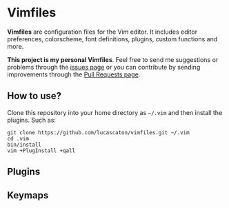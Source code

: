 # Vimfiles

**Vimfiles** are configuration files for the Vim editor. It includes editor preferences, colorscheme,
font definitions, plugins, custom functions and more.

**This project is my personal Vimfiles**. Feel free to send me suggestions or problems through the [issues page](https://github.com/arandilopez/vimfiles/issues/new) or you can contribute by sending improvements through the [Pull Requests page](https://github.com/arandilopez/vimfiles/pulls).

## How to use?

Clone this repository into your home directory as `~/.vim` and then install the plugins. Such as:

    git clone https://github.com/lucascaton/vimfiles.git ~/.vim
    cd .vim
    bin/install
    vim +PlugInstall +qall

## Plugins

## Keymaps

